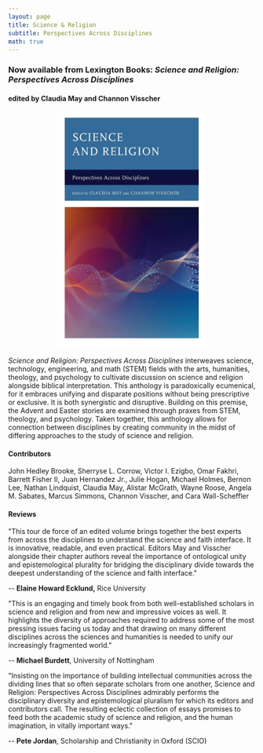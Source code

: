 ```yaml
---
layout: page
title: Science & Religion
subtitle: Perspectives Across Disciplines
math: true
---
```


### Now available from Lexington Books: _Science and Religion: Perspectives Across Disciplines_

#### edited by Claudia May and Channon Visscher

<p>
  <center>
<img
  class="fit-picture"
  width="60%" height="60%"
  src="/img/sr_book_cover.jpg"
  alt="Science and Religion: Perspectives Across Disciplines" />
  </center>
</p>

_Science and Religion: Perspectives Across Disciplines_ interweaves science, technology, engineering, and math (STEM) fields with the arts, humanities, theology, and psychology to cultivate discussion on science and religion alongside biblical interpretation. This anthology is paradoxically ecumenical, for it embraces unifying and disparate positions without being prescriptive or exclusive. It is both synergistic and disruptive. Building on this premise, the Advent and Easter stories are examined through praxes from STEM, theology, and psychology. Taken together, this anthology allows for connection between disciplines by creating community in the midst of differing approaches to the study of science and religion.

#### Contributors
John Hedley Brooke, Sherryse L. Corrow, Victor I. Ezigbo, Omar Fakhri, Barrett Fisher II, Juan Hernandez Jr., Julie Hogan, Michael Holmes, Bernon Lee, Nathan Lindquist, Claudia May, Alistar McGrath, Wayne Roose, Angela M. Sabates, Marcus Simmons, Channon Visscher, and Cara Wall-Scheffler

#### Reviews

"This tour de force of an edited volume brings together the best experts from across the disciplines to understand the science and faith interface. It is innovative, readable, and even practical. Editors May and Visscher alongside their chapter authors reveal the importance of ontological unity and epistemological plurality for bridging the disciplinary divide towards the deepest understanding of the science and faith interface."

-- **Elaine Howard Ecklund,** Rice University

"This is an engaging and timely book from both well-established scholars in science and religion and from new and impressive voices as well. It highlights the diversity of approaches required to address some of the most pressing issues facing us today and that drawing on many different disciplines across the sciences and humanities is needed to unify our increasingly fragmented world."

-- **Michael Burdett**, University of Nottingham

"Insisting on the importance of building intellectual communities across the dividing lines that so often separate scholars from one another, Science and Religion: Perspectives Across Disciplines admirably performs the disciplinary diversity and epistemological pluralism for which its editors and contributors call. The resulting eclectic collection of essays promises to feed both the academic study of science and religion, and the human imagination, in vitally important ways."

-- **Pete Jordan**, Scholarship and Christianity in Oxford (SCIO)

